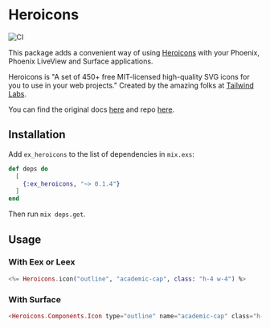 # Heroicons

![CI](https://github.com/miguel-s/ex_heroicons/actions/workflows/ci.yml/badge.svg)

This package adds a convenient way of using [Heroicons](https://heroicons.com) with your Phoenix, Phoenix LiveView and Surface applications.

Heroicons is "A set of 450+ free MIT-licensed high-quality SVG icons for you to use in your web projects."
Created by the amazing folks at [Tailwind Labs](https://github.com/tailwindlabs).

You can find the original docs [here](https://heroicons.com) and repo [here](https://github.com/tailwindlabs/heroicons).

## Installation

Add `ex_heroicons` to the list of dependencies in `mix.exs`:

```elixir
def deps do
  [
    {:ex_heroicons, "~> 0.1.4"}
  ]
end
```

Then run `mix deps.get`.

## Usage

### With Eex or Leex

```elixir
<%= Heroicons.icon("outline", "academic-cap", class: "h-4 w-4") %>
```

### With Surface

```elixir
<Heroicons.Components.Icon type="outline" name="academic-cap" class="h-4 w-4" />
```
